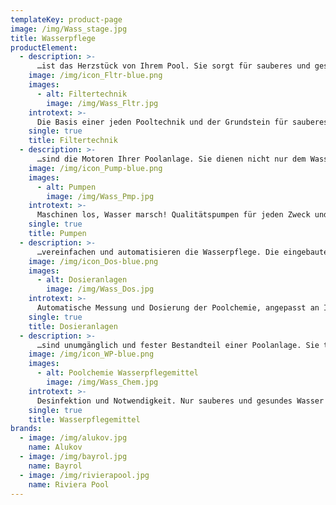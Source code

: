 ```yaml
---
templateKey: product-page
image: /img/Wass_stage.jpg
title: Wasserpflege
productElement:
  - description: >-
      …ist das Herzstück von Ihrem Pool. Sie sorgt für sauberes und gesundes Wasser und sollte dementsprechend in Art und Größe richtig gewählt werden. In unserem Sortiment finden Sie Filterkessel, klassisch als Sandfilter oder weiteren Filtermedien, Kartuschenfilter und Cyclonefilter in verschiedenen Ausführungen. Gemeinsam finden wir die optimale Filtertechnik für Sie als Besitzer und Ihren Pool um die Wasserreinigung so einfach und effizient wie möglich zu gestalten.
    image: /img/icon_Fltr-blue.png
    images:
      - alt: Filtertechnik
        image: /img/Wass_Fltr.jpg
    introtext: >-
      Die Basis einer jeden Pooltechnik und der Grundstein für sauberes und klares Wasser in vielerlei Variationen.
    single: true
    title: Filtertechnik
  - description: >-
      …sind die Motoren Ihrer Poolanlage. Sie dienen nicht nur dem Wassertransport zwischen Becken und Filter, sondern definieren auch eine der vier Grundsäulen der Wasseraufbereitung, der Wasserhydraulik. Erst durch eine optimal dimensionierte Pumpe wird die gewünschte Wasserumwälzung erreicht und somit auch die Verteilung der Wasserchemie. Hierfür spielen Laufzeit und Leistung der Poolpumpe eine signifikante Rolle. Des Weiteren werden Pumpen für zahlreiche Wasserattraktionen, wie Gegenstromanlagen, Schwallduschen oder Massagedüsen verwendet.
    image: /img/icon_Pump-blue.png
    images:
      - alt: Pumpen
        image: /img/Wass_Pmp.jpg
    introtext: >-
      Maschinen los, Wasser marsch! Qualitätspumpen für jeden Zweck und in jeder Stärke sorgen für den richtigen Wassertransport.
    single: true
    title: Pumpen
  - description: >-
      …vereinfachen und automatisieren die Wasserpflege. Die eingebaute Sensorik misst kontinuierlich die Wasserwerte und dosiert dementsprechend die Poolchemie, wodurch ein gleichbleibendes Desinfektionslevel gehalten wird. Dies beugt verschiedenen Umwelteinflüssen vor, die zum schnelleren Abbau der Poolchemie im Wasser führen können. Dosieranlagen gibt es in verschiedenen Ausführungen. Sie können mit flüssigem Chlor, Brom oder Aktivsauerstoff betrieben werden. Des Weiteren ist die Desinfektion über Salzelektrolyse möglich. Eine automatische pH-Regulierung ist bei allen unseren Dosieranlagen inbegriffen.
    image: /img/icon_Dos-blue.png
    images:
      - alt: Dosieranlagen
        image: /img/Wass_Dos.jpg
    introtext: >-
      Automatische Messung und Dosierung der Poolchemie, angepasst an Ihre Beckenverhältnisse und äußere Gegebenheiten.
    single: true
    title: Dosieranlagen
  - description: >-
      …sind unumgänglich und fester Bestandteil einer Poolanlage. Sie töten Bakterien ab, bekämpfen Pilze und Algen und sorgen für kristallklares Wasser. Voraussetzung dafür ist eine richtige und vor allem sichere Verwendung. Bei der Wasserpflege wird zwischen den vier Hauptbestandteilen pH-Regulierung, Desinfektion, Algenverhütung und Flockung/ Trübungsentfernung unterschieden. Jedoch hat jeder Pool seine ganz eigenen Herausforderungen und sollte eine individuell angepasste Wasserpflege erhalten. Bei starken Verschmutzungen und unlösbaren Wasserproblemen profitieren Sie von unserer professionellen Wasseranalyse.
    image: /img/icon_WP-blue.png
    images:
      - alt: Poolchemie Wasserpflegemittel
        image: /img/Wass_Chem.jpg
    introtext: >-
      Desinfektion und Notwendigkeit. Nur sauberes und gesundes Wasser garantiert einen unbeschwerten Badespaß.
    single: true
    title: Wasserpflegemittel
brands:
  - image: /img/alukov.jpg
    name: Alukov
  - image: /img/bayrol.jpg
    name: Bayrol
  - image: /img/rivierapool.jpg
    name: Riviera Pool
---
```



